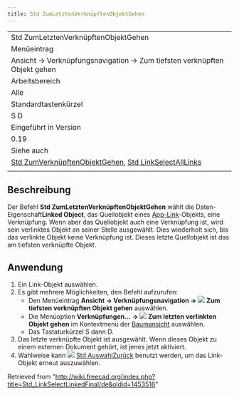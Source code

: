 ```yaml
---
title: Std ZumLetztenVerknüpftenObjektGehen
---
```


|                                                                                                                                                                       |
| --------------------------------------------------------------------------------------------------------------------------------------------------------------------- |
| Std ZumLetztenVerknüpftenObjektGehen                                                                                                                                  |
| Menüeintrag                                                                                                                                                           |
| Ansicht → Verknüpfungsnavigation → Zum tiefsten verknüpften Objekt gehen                                                                                              |
| Arbeitsbereich                                                                                                                                                        |
| Alle                                                                                                                                                                  |
| Standardtastenkürzel                                                                                                                                                  |
| S D                                                                                                                                                                   |
| Eingeführt in Version                                                                                                                                                 |
| 0.19                                                                                                                                                                  |
| Siehe auch                                                                                                                                                            |
| [Std ZumVerknüpftenObjektGehen](/Std_LinkSelectLinked/de "Std LinkSelectLinked/de"), [Std LinkSelectAllLinks](/Std_LinkSelectAllLinks/de "Std LinkSelectAllLinks/de") |
|                                                                                                                                                                       |

## Beschreibung

Der Befehl **Std ZumLetztenVerknüpftenObjektGehen** wählt die Daten-Eigenschaft**Linked Object**, das Quellobjekt eines [App-Link](/App_Link/de "App Link/de")-Objekts, eine Verknüpfung. Wenn aber das Quellobjekt auch eine Verknüpfung ist, wird sein verlinktes Objekt an seiner Stelle ausgewählt. Dies wiederholt sich, bis das verlinkte Objekt keine Verknüpfung ist. Dieses letzte Quellobjekt ist das am tiefsten verknüpfte Objekt.

## Anwendung

1. Ein Link-Objekt auswählen.
2. Es gibt mehrere Möglichkeiten, den Befehl aufzurufen:
   - Den Menüeintrag **Ansicht → Verknüpfungsnavigation → ![](/images/Std_LinkSelectLinkedFinal.svg) Zum tiefsten verknüpften Objekt gehen** auswählen.
   - Die Menüoption **Verknüpfungen... → ![](/images/Std_LinkSelectLinkedFinal.svg) Zum letzten verlinkten Objekt gehen** im Kontextmenü der [Baumansicht](/Tree_view/de "Tree view/de") auswählen.
   - Das Tastaturkürzel S dann D.
3. Das letzte verknüpfte Objekt ist ausgewählt. Wenn dieses Objekt zu einem externen Dokument gehört, ist jenes jetzt aktiviert.
4. Wahlweise kann ![](/images/Std_SelBack.svg) [Std AuswahlZurück](/Std_SelBack/de "Std SelBack/de") benutzt werden, um das Link-Objekt erneut auszuwählen.

Retrieved from "<http://wiki.freecad.org/index.php?title=Std_LinkSelectLinkedFinal/de&oldid=1453516>"
